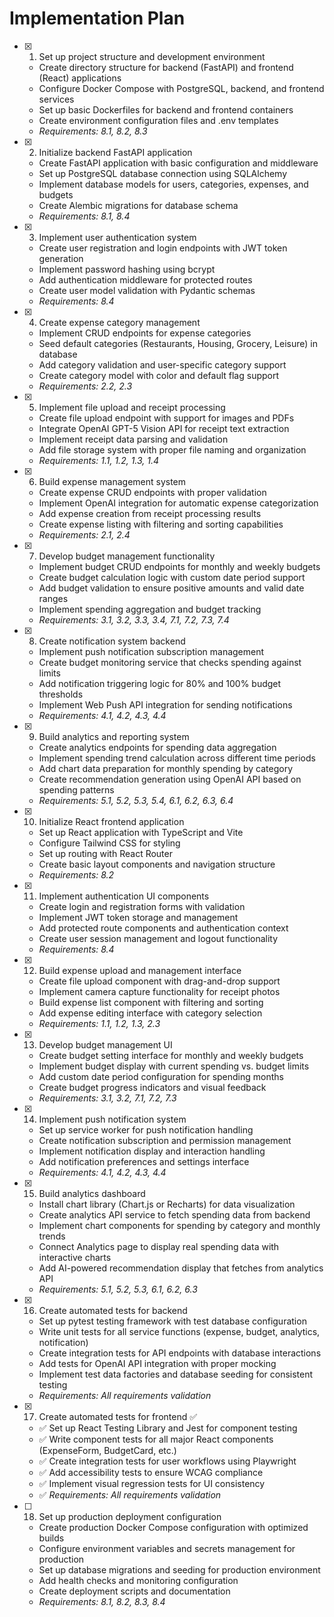# Implementation Plan

- [x] 1. Set up project structure and development environment
  - Create directory structure for backend (FastAPI) and frontend (React) applications
  - Configure Docker Compose with PostgreSQL, backend, and frontend services
  - Set up basic Dockerfiles for backend and frontend containers
  - Create environment configuration files and .env templates
  - _Requirements: 8.1, 8.2, 8.3_

- [x] 2. Initialize backend FastAPI application






  - Create FastAPI application with basic configuration and middleware
  - Set up PostgreSQL database connection using SQLAlchemy
  - Implement database models for users, categories, expenses, and budgets
  - Create Alembic migrations for database schema
  - _Requirements: 8.1, 8.4_

- [x] 3. Implement user authentication system
  - Create user registration and login endpoints with JWT token generation
  - Implement password hashing using bcrypt
  - Add authentication middleware for protected routes
  - Create user model validation with Pydantic schemas
  - _Requirements: 8.4_

- [x] 4. Create expense category management






  - Implement CRUD endpoints for expense categories
  - Seed default categories (Restaurants, Housing, Grocery, Leisure) in database
  - Add category validation and user-specific category support
  - Create category model with color and default flag support
  - _Requirements: 2.2, 2.3_

- [x] 5. Implement file upload and receipt processing





  - Create file upload endpoint with support for images and PDFs
  - Integrate OpenAI GPT-5 Vision API for receipt text extraction
  - Implement receipt data parsing and validation
  - Add file storage system with proper file naming and organization
  - _Requirements: 1.1, 1.2, 1.3, 1.4_

- [x] 6. Build expense management system






  - Create expense CRUD endpoints with proper validation
  - Implement OpenAI integration for automatic expense categorization
  - Add expense creation from receipt processing results
  - Create expense listing with filtering and sorting capabilities
  - _Requirements: 2.1, 2.4_

- [x] 7. Develop budget management functionality





  - Implement budget CRUD endpoints for monthly and weekly budgets
  - Create budget calculation logic with custom date period support
  - Add budget validation to ensure positive amounts and valid date ranges
  - Implement spending aggregation and budget tracking
  - _Requirements: 3.1, 3.2, 3.3, 3.4, 7.1, 7.2, 7.3, 7.4_

- [x] 8. Create notification system backend





  - Implement push notification subscription management
  - Create budget monitoring service that checks spending against limits
  - Add notification triggering logic for 80% and 100% budget thresholds
  - Implement Web Push API integration for sending notifications
  - _Requirements: 4.1, 4.2, 4.3, 4.4_

- [x] 9. Build analytics and reporting system








  - Create analytics endpoints for spending data aggregation
  - Implement spending trend calculation across different time periods
  - Add chart data preparation for monthly spending by category
  - Create recommendation generation using OpenAI API based on spending patterns
  - _Requirements: 5.1, 5.2, 5.3, 5.4, 6.1, 6.2, 6.3, 6.4_

- [x] 10. Initialize React frontend application





  - Set up React application with TypeScript and Vite
  - Configure Tailwind CSS for styling
  - Set up routing with React Router
  - Create basic layout components and navigation structure
  - _Requirements: 8.2_

- [x] 11. Implement authentication UI components







  - Create login and registration forms with validation
  - Implement JWT token storage and management
  - Add protected route components and authentication context
  - Create user session management and logout functionality
  - _Requirements: 8.4_

- [x] 12. Build expense upload and management interface








  - Create file upload component with drag-and-drop support
  - Implement camera capture functionality for receipt photos
  - Build expense list component with filtering and sorting
  - Add expense editing interface with category selection
  - _Requirements: 1.1, 1.2, 1.3, 2.3_

- [x] 13. Develop budget management UI





  - Create budget setting interface for monthly and weekly budgets
  - Implement budget display with current spending vs. budget limits
  - Add custom date period configuration for spending months
  - Create budget progress indicators and visual feedback
  - _Requirements: 3.1, 3.2, 7.1, 7.2, 7.3_

- [x] 14. Implement push notification system





  - Set up service worker for push notification handling
  - Create notification subscription and permission management
  - Implement notification display and interaction handling
  - Add notification preferences and settings interface
  - _Requirements: 4.1, 4.2, 4.3, 4.4_

- [x] 15. Build analytics dashboard














  - Install chart library (Chart.js or Recharts) for data visualization
  - Create analytics API service to fetch spending data from backend
  - Implement chart components for spending by category and monthly trends
  - Connect Analytics page to display real spending data with interactive charts
  - Add AI-powered recommendation display that fetches from analytics API
  - _Requirements: 5.1, 5.2, 5.3, 6.1, 6.2, 6.3_

- [x] 16. Create automated tests for backend





  - Set up pytest testing framework with test database configuration
  - Write unit tests for all service functions (expense, budget, analytics, notification)
  - Create integration tests for API endpoints with database interactions
  - Add tests for OpenAI API integration with proper mocking
  - Implement test data factories and database seeding for consistent testing
  - _Requirements: All requirements validation_

- [x] 17. Create automated tests for frontend ✅
  - ✅ Set up React Testing Library and Jest for component testing
  - ✅ Write component tests for all major React components (ExpenseForm, BudgetCard, etc.)
  - ✅ Create integration tests for user workflows using Playwright
  - ✅ Add accessibility tests to ensure WCAG compliance
  - ✅ Implement visual regression tests for UI consistency
  - ✅ _Requirements: All requirements validation_

- [ ] 18. Set up production deployment configuration
  - Create production Docker Compose configuration with optimized builds
  - Configure environment variables and secrets management for production
  - Set up database migrations and seeding for production environment
  - Add health checks and monitoring configuration
  - Create deployment scripts and documentation
  - _Requirements: 8.1, 8.2, 8.3, 8.4_